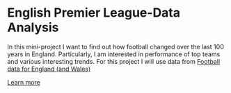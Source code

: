 # English Premier League-Data Analysis

In this mini-project I want to find out how football changed over the last 100 years in England. Particularly, I am interested in performance of top teams and various interesting trends. For this project I will use data from [Football data for England (and Wales)](https://github.com/footballcsv/eng-england)

[Learn more](https://github.com/urmatbay/English-Premier-League-Data-Analysis/blob/master/EPL%20Data.ipynb)
